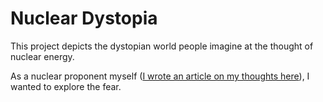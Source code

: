# Nuclear Dystopia
This project depicts the dystopian world people imagine at the thought of nuclear energy.

As a nuclear proponent myself ([I wrote an article on my thoughts here](https://docs.google.com/document/d/10UPNgg3JuJXTLNMbtxZSDp8xDl0IY2Ol_57S8paEcBg/edit)), I wanted to explore the fear.
